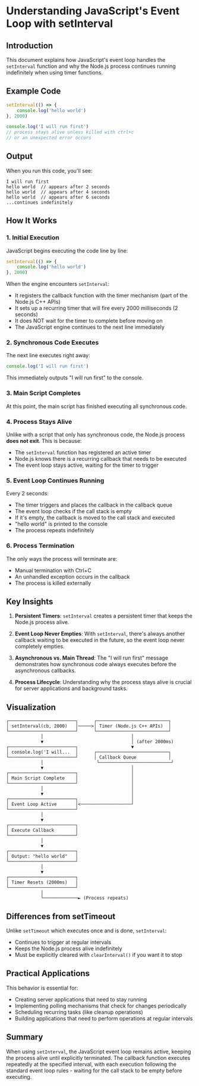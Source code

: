# Understanding JavaScript's Event Loop with setInterval

## Introduction

This document explains how JavaScript's event loop handles the `setInterval` function and why the Node.js process continues running indefinitely when using timer functions.

## Example Code

```javascript
setInterval(() => {
    console.log('hello world')
}, 2000)

console.log('I will run first')
// process stays alive unless killed with ctrl+c
// or an unexpected error occurs
```

## Output

When you run this code, you'll see:

```
I will run first
hello world  // appears after 2 seconds
hello world  // appears after 4 seconds
hello world  // appears after 6 seconds
...continues indefinitely
```

## How It Works

### 1. Initial Execution

JavaScript begins executing the code line by line:

```javascript
setInterval(() => {
    console.log('hello world')
}, 2000)
```

When the engine encounters `setInterval`:
- It registers the callback function with the timer mechanism (part of the Node.js C++ APIs)
- It sets up a recurring timer that will fire every 2000 milliseconds (2 seconds)
- It does NOT wait for the timer to complete before moving on
- The JavaScript engine continues to the next line immediately

### 2. Synchronous Code Executes

The next line executes right away:

```javascript
console.log('I will run first')
```

This immediately outputs "I will run first" to the console.

### 3. Main Script Completes

At this point, the main script has finished executing all synchronous code.

### 4. Process Stays Alive

Unlike with a script that only has synchronous code, the Node.js process **does not exit**. This is because:
- The `setInterval` function has registered an active timer
- Node.js knows there is a recurring callback that needs to be executed
- The event loop stays active, waiting for the timer to trigger

### 5. Event Loop Continues Running

Every 2 seconds:
- The timer triggers and places the callback in the callback queue
- The event loop checks if the call stack is empty
- If it's empty, the callback is moved to the call stack and executed
- "hello world" is printed to the console
- The process repeats indefinitely

### 6. Process Termination

The only ways the process will terminate are:
- Manual termination with Ctrl+C
- An unhandled exception occurs in the callback
- The process is killed externally

## Key Insights

1. **Persistent Timers**: `setInterval` creates a persistent timer that keeps the Node.js process alive.

2. **Event Loop Never Empties**: With `setInterval`, there's always another callback waiting to be executed in the future, so the event loop never completely empties.

3. **Asynchronous vs. Main Thread**: The "I will run first" message demonstrates how synchronous code always executes before the asynchronous callbacks.

4. **Process Lifecycle**: Understanding why the process stays alive is crucial for server applications and background tasks.

## Visualization

```
┌─────────────────────────┐      ┌───────────────────────────┐
│ setInterval(cb, 2000)   │─────>│ Timer (Node.js C++ APIs)  │
└─────────────────────────┘      └───────────────────────────┘
             │                                 │
             ▼                                 │ (after 2000ms)
┌─────────────────────────┐                    ▼
│ console.log('I will...  │      ┌───────────────────────────┐
└─────────────────────────┘      │ Callback Queue            │
             │                    └───────────────────────────┘
             ▼                                 │
┌─────────────────────────┐                    │
│ Main Script Complete    │                    │
└─────────────────────────┘                    │
             │                                 │
             ▼                                 │
┌─────────────────────────┐                    │
│ Event Loop Active       │<───────────────────┘
└─────────────────────────┘
             │
             ▼
┌─────────────────────────┐
│ Execute Callback        │
└─────────────────────────┘
             │
             ▼
┌─────────────────────────┐
│ Output: "hello world"   │
└─────────────────────────┘
             │
             ▼
┌─────────────────────────┐
│ Timer Resets (2000ms)   │
└─────────────────────────┘
             │
             └─────────────► (Process repeats)
```

## Differences from setTimeout

Unlike `setTimeout` which executes once and is done, `setInterval`:
- Continues to trigger at regular intervals
- Keeps the Node.js process alive indefinitely 
- Must be explicitly cleared with `clearInterval()` if you want it to stop

## Practical Applications

This behavior is essential for:
- Creating server applications that need to stay running
- Implementing polling mechanisms that check for changes periodically
- Scheduling recurring tasks (like cleanup operations)
- Building applications that need to perform operations at regular intervals

## Summary

When using `setInterval`, the JavaScript event loop remains active, keeping the process alive until explicitly terminated. The callback function executes repeatedly at the specified interval, with each execution following the standard event loop rules - waiting for the call stack to be empty before executing.

